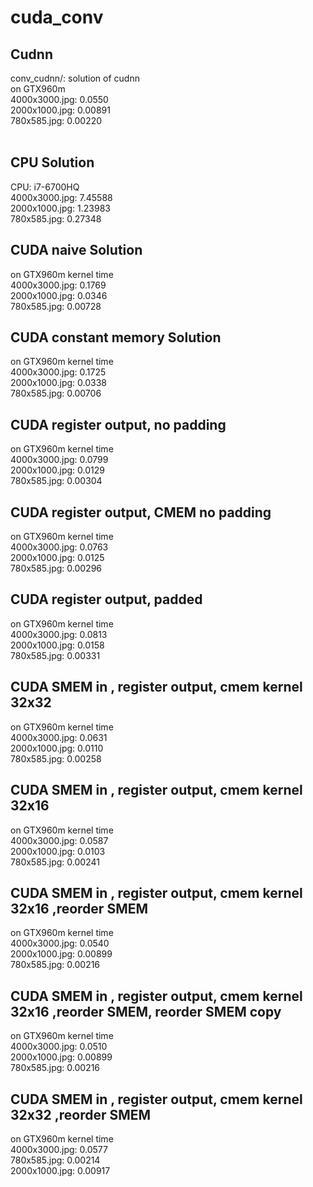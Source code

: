 # cuda_conv
<h2>Cudnn</h2> 
conv_cudnn/: solution of cudnn <br />
on GTX960m <br />
4000x3000.jpg: 0.0550 <br />
2000x1000.jpg: 0.00891 <br />
780x585.jpg: 0.00220 <br /><br />

<h2>CPU Solution</h2> 
CPU: i7-6700HQ<br />
4000x3000.jpg: 7.45588 <br />
2000x1000.jpg: 1.23983 <br /> 
780x585.jpg: 0.27348 <br />

<h2>CUDA naive Solution</h2> 
on GTX960m kernel time<br />
4000x3000.jpg: 0.1769 <br />
2000x1000.jpg: 0.0346<br /> 
780x585.jpg: 0.00728 <br />

<h2>CUDA constant memory Solution</h2> 
on GTX960m kernel time<br />
4000x3000.jpg: 0.1725 <br />
2000x1000.jpg: 0.0338<br /> 
780x585.jpg: 0.00706 <br />

<h2>CUDA register output, no padding</h2> 
on GTX960m kernel time<br />
4000x3000.jpg: 0.0799 <br />
2000x1000.jpg: 0.0129<br /> 
780x585.jpg: 0.00304 <br />

<h2>CUDA register output, CMEM no padding</h2> 
on GTX960m kernel time<br />
4000x3000.jpg: 0.0763 <br />
2000x1000.jpg: 0.0125<br /> 
780x585.jpg: 0.00296 <br />

<h2>CUDA register output, padded</h2> 
on GTX960m kernel time<br />
4000x3000.jpg: 0.0813 <br />
2000x1000.jpg: 0.0158<br /> 
780x585.jpg: 0.00331 <br />

<h2>CUDA SMEM in , register output, cmem kernel 32x32</h2> 
on GTX960m kernel time<br />
4000x3000.jpg: 0.0631 <br />
2000x1000.jpg: 0.0110<br /> 
780x585.jpg: 0.00258 <br />

<h2>CUDA SMEM in , register output, cmem kernel 32x16 </h2> 
on GTX960m kernel time<br />
4000x3000.jpg: 0.0587 <br />
2000x1000.jpg: 0.0103<br /> 
780x585.jpg: 0.00241 <br />

<h2>CUDA SMEM in , register output, cmem kernel 32x16 ,reorder SMEM </h2> 
on GTX960m kernel time<br />
4000x3000.jpg: 0.0540 <br />
2000x1000.jpg: 0.00899<br /> 
780x585.jpg: 0.00216 <br />

<h2>CUDA SMEM in , register output, cmem kernel 32x16 ,reorder SMEM, reorder SMEM copy  </h2> 
on GTX960m kernel time<br />
4000x3000.jpg: 0.0510 <br />
2000x1000.jpg: 0.00899<br /> 
780x585.jpg: 0.00216 <br />


<h2>CUDA SMEM in , register output, cmem kernel 32x32 ,reorder SMEM </h2> 
on GTX960m kernel time<br />
4000x3000.jpg: 0.0577 <br />
780x585.jpg: 0.00214 <br />
2000x1000.jpg: 0.00917<br /> 




